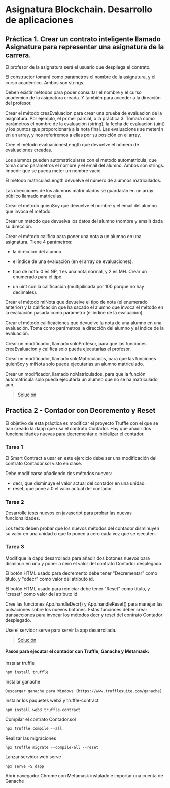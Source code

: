# Asignatura Blockchain. Desarrollo de aplicaciones

##  Práctica 1. Crear un contrato inteligente llamado Asignatura para representar una asignatura de la carrera.

El profesor de la asignatura será el usuario que despliega el contrato.

El constructor tomará como parámetros el nombre de la asignatura, y el curso académico. Ambos son strings.

Deben existir métodos para poder consultar el nombre y el curso academico de la asignatura creada. Y también para acceder a la dirección del profesor.

Crear el método creaEvaluacion para crear una prueba de evaluacion de la asignatura. Por ejemplo, el primer parcial, o la práctica 3. Tomará como parámetros el nombre de la evaluación (string), la fecha de evaluación (uint) y los puntos que proporcionará a la nota final. Las evaluaciones se meterán en un array, y nos referiremos a ellas por su posición en el array.

Cree el método evaluacionesLength que devuelve el número de evaluaciones creadas.

Los alumnos pueden automatricularse con el metodo automatricula, que toma como parámetros el nombre y el email del alumno. Ambos son strings. Impedir que se pueda meter un nombre vacio.

El método matriculasLength devuelve el número de alumnos matriculados.

Las direcciones de los alumnos matriculados se guardarán en un array público llamado matriculas.

Crear el método quienSoy que devuelve el nombre y el email del alumno que invoca el método.

Crear un método que devuelva los datos del alumno (nombre y email) dada su dirección.

Crear el método califica para poner una nota a un alumno en una asignatura. Tiene 4 parámetros:

  - la dirección del alumno.

  - el índice de una evaluación (en el array de evaluaciones).

  - tipo de nota: 0 es NP, 1 es una nota normal, y 2 es MH. Crear un enumerado para el tipo.

  - un uint con la calificación (multipilicada por 100 porque no hay decimales).

Crear el método miNota que devuelve el tipo de nota (el enumerado anterior) y la calificación que ha sacado el alumno que invoca el método en la evaluación pasada como parámetro (el índice de la evaluación).

Crear el método calificaciones que devuelve la nota de una alumno en una evaluación. Toma como parámetros la dirección del alumno y el índice de la evaluación.

Crear un modificador, llamado soloProfesor, para que las funciones creaEvaluacion y califica solo pueda ejecutarlas el profesor.

Crear un modificador, llamado soloMatriculados, para que las funciones quienSoy y miNota solo pueda ejecutarlas un alumno matriculado.

Crear un modificador, llamado noMatriculados, para que la función automatricula solo pueda ejecutarla un alumno que no se ha matriculado aun.

> [Solución](https://github.com/Fer3suarez/BCDA/blob/main/asignatura.sol)


##  Practica 2 - Contador con Decremento y Reset

El objetivo de esta práctica es modificar el proyecto Truffle con el que se han creado la dapp que usa el contrato Contador. Hay que añadir dos funcionalidades nuevas para decrementar e inicializar el contador.

### Tarea 1
El Smart Contract a usar en este ejercicio debe ser una modificación del contrato Contador.sol visto en clase.

Debe modificarse añadiendo dos métodos nuevos:

- decr, que disminuye el valor actual del contador en una unidad.
- reset, que pone a 0 el valor actual del contador.

### Tarea 2
Desarrolle tests nuevos en javascript para probar las nuevas funcionalidades.

Los tests deben probar que los nuevos métodos del contador disminuyen su valor en una unidad o que lo ponen a cero cada vez que se ejecuten.

### Tarea 3
Modifique la dapp desarrollada para añadir dos botones nuevos para disminuir en uno y poner a cero el valor del contrato Contador desplegado.

El botón HTML usado para decremento debe tener "Decrementar" como título, y "cdecr" como valor del atributo id.

El botón HTML usado para reiniciar debe tener "Reset" como título, y "creset" como valor del atributo id.

Cree las funciones App.handleDecr() y App.handleReset() para manejar las pulsaciones sobre los nuevos botones. Estas funciones deber crear transacciones para invocar los métodos decr y reset del contrato Contador desplegado.

Use el servidor serve para servir la app desarrollada.

> [Solución](https://github.com/Fer3suarez/BCDA/tree/main/Pr%C3%A1ctica%202.%20Contador%20con%20decremento%20y%20reset)

#### Pasos para ejecutar el contador con Truffle, Ganache y Metamask:
Instalar truffle
```
npm install truffle 
```
Instalar ganache
```
Descargar ganache para Windows (https://www.trufflesuite.com/ganache).
```
Instalar los paquetes web3 y truffle-contract
```
npm install web3 truffle-contract
```
Compilar el contrato Contador.sol
```
npx truffle compile --all
```
Realizar las migraciones
```
npx truffle migrate --compile-all --reset
```
Lanzar servidor web serve
```
npx serve -S dapp
```
Abrir navegador Chrome con Metamask instalado e importar una cuenta de Ganache
